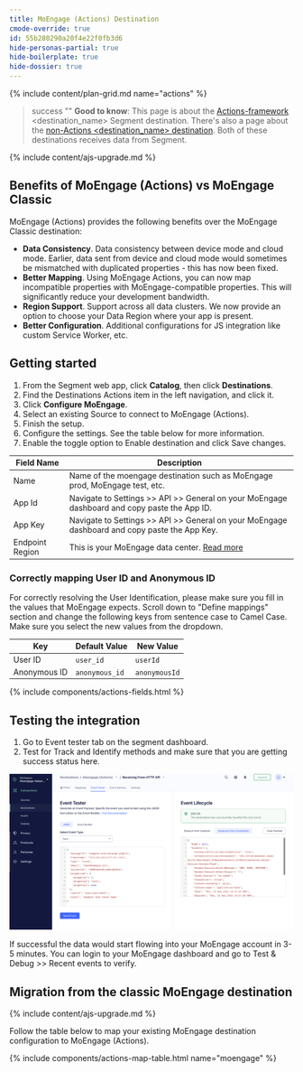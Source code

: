 ```yaml
---
title: MoEngage (Actions) Destination
cmode-override: true
id: 55b280290a20f4e22f0fb3d6
hide-personas-partial: true
hide-boilerplate: true
hide-dossier: true
---
```


<!-- This template is meant for Actions-based destinations that represent a new version of an existing, or Classic Segment destination. For new Actions-based destinations, see the doc-template-new.md template -->

<!-- In the section above, edit the `title` field. For example, Slack (Actions) Destination -->

{% include content/plan-grid.md name="actions" %}

<!-- Include a brief description of the destination here, along with a link to your website. -->

<!-- In the section below, add your destination name where indicated. If you have a classic version of the destination, ensure that its documentation is linked as well. If you don't have a classic version of the destination, remove the second and third sentences. -->

> success ""
> **Good to know**: This page is about the [Actions-framework](/docs/connections/destinations/actions/) <destination_name> Segment destination. There's also a page about the [non-Actions <destination_name> destination](/docs/connections/destinations/catalog/moengage/). Both of these destinations receives data from Segment.

<!-- This include describes the requirement of A.js 2.0 or higher for Actions compatibility, and is required if your destination has a web component. -->

{% include content/ajs-upgrade.md %}

<!-- In the section below, explain the value of this actions-based destination over the classic version, if applicable. If you don't have a classic version of the destination, remove this section. -->

## Benefits of MoEngage (Actions) vs MoEngage Classic

MoEngage (Actions) provides the following benefits over the MoEngage Classic destination:

<!-- rephrase slack for mapping and config -->
- **Data Consistency**. Data consistency between device mode and cloud mode. Earlier, data sent from device and cloud mode would sometimes be mismatched with duplicated properties - this has now been fixed.
- **Better Mapping**. Using MoEngage Actions, you can now map incompatible properties with MoEngage-compatible properties. This will significantly reduce your development bandwidth. 
- **Region Support**. Support across all data clusters. We now provide an option to choose your Data Region where your app is present.
- **Better Configuration**. Additional configurations for JS integration like custom Service Worker, etc.

<!-- The section below explains how to enable and configure the destination. Include any configuration steps not captured below. For example, obtaining an API key from your platform and any configuration steps required to connect to the destination. -->

## Getting started

1. From the Segment web app, click **Catalog**, then click **Destinations**.
2. Find the Destinations Actions item in the left navigation, and click it.
3. Click **Configure MoEngage**.
4. Select an existing Source to connect to MoEngage (Actions).
5. Finish the setup.
6. Configure the settings. See the table below for more information.
7. Enable the toggle option to Enable destination and click Save changes. 


Field Name | Description |
---------|----------|
 Name | Name of the moengage destination such as MoEngage prod, MoEngage test, etc. |
 App Id | Navigate to Settings >> API >> General on your MoEngage dashboard and copy paste the App ID. |
 App Key  | Navigate to Settings >> API >> General on your MoEngage dashboard and copy paste the App Key. |
 Endpoint Region | This is your MoEngage data center. [Read more](https://help.moengage.com/hc/en-us/articles/360057030512-Data-Centers-in-MoEngage) |

<!--
Additional Context

Include additional information that you think will be useful to the user here. For information that is specific to an individual mapping, please add that as a comment so that the Segment docs team can include it in the auto-generated content for that mapping.
-->

### Correctly mapping User ID and Anonymous ID

For correctly resolving the User Identification, please make sure you fill in the values that MoEngage expects. Scroll down to "Define mappings" section and change the following keys from sentence case to Camel Case. Make sure you select the new values from the dropdown. 

Key | Default Value | New Value 
---------|----------|---------
 User ID | `user_id` | `userId`
 Anonymous ID | `anonymous_id` | `anonymousId`

<!-- The line below renders a table of connection settings (if applicable), Pre-built Mappings, and available actions. -->

{% include components/actions-fields.html %}
 
## Testing the integration

1. Go to Event tester tab on the segment dashboard.
2. Test for Track and Identify methods and make sure that you are getting success status here.

![Event Tester](images/EventTester.png)

If successful the data would start flowing into your MoEngage account in 3-5 minutes. You can login to your MoEngage dashboard and go to Test & Debug >> Recent events to verify. 

<!-- If applicable, add information regarding the migration from a classic destination to an Actions-based version below -->

## Migration from the classic MoEngage destination

{% include content/ajs-upgrade.md %}

Follow the table below to map your existing MoEngage destination configuration to MoEngage (Actions).

{% include components/actions-map-table.html name="moengage" %}